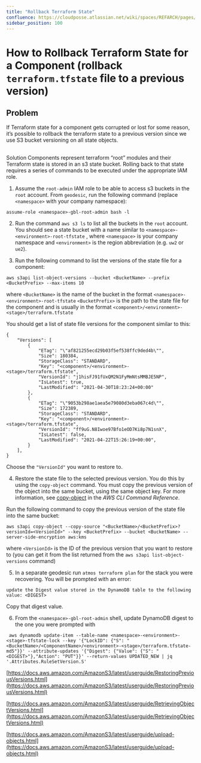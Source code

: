 ```yaml
---
title: "Rollback Terraform State"
confluence: https://cloudposse.atlassian.net/wiki/spaces/REFARCH/pages/1245610009
sidebar_position: 100
---
```


# How to Rollback Terraform State for a Component (rollback `terraform.tfstate` file to a previous version)

## Problem

If Terraform state for a component gets corrupted or lost for some reason, it’s possible to rollback the terraform state to a previous version since we use S3 bucket versioning on all state objects.

##
Solution
Components represent terraform “root” modules and their Terraform state is stored in an s3 state bucket. Rolling back to that state requires a series of commands to be executed under the appropriate IAM role.

1. Assume the `root-admin` IAM role to be able to access s3 buckets in the `root` account. From `geodesic`, run the following command (replace `<namespace>` with your company namespace):

```
assume-role <namespace>-gbl-root-admin bash -l
```

2. Run the command `aws s3 ls` to list all the buckets in the `root` account.
You should see a state bucket with a name similar to `<namespace>-<environment>-root-tfstate` , where `<namespace>` is your company namespace and `<environment>` is the region abbreviation (e.g. `uw2` or `ue2`).

3. Run the following command to list the versions of the state file for a component:

```
aws s3api list-object-versions --bucket <BucketName> --prefix <BucketPrefix> --max-items 10
```
where
    `<BucketName>` is the name of the bucket in the format `<namespace>-<environment>-root-tfstate`
    `<BucketPrefix>` is the path to the state file for the component and is usually in the format `<component>/<environment>-<stage>/terraform.tfstate`

You should get a list of state file versions for the component similar to this:

```
{
    "Versions": [
        {
            "ETag": "\"af821255ecd29b03f5ef538ffc9ded4b\"",
            "Size": 180384,
            "StorageClass": "STANDARD",
            "Key": "<component>/<environment>-<stage>/terraform.tfstate",
            "VersionId": "j1hisFJ91fUxQM2N1FyMmNtsMMBJE5NP",
            "IsLatest": true,
            "LastModified": "2021-04-30T18:23:24+00:00"
        },
        {
            "ETag": "\"9053b298ae1aea5e79080d3eba067c4d\"",
            "Size": 172389,
            "StorageClass": "STANDARD",
            "Key": "<component>/<environment>-<stage>/terraform.tfstate",
            "VersionId": "ff9uG.N8Iwoe97Bfo1eOD7Ki8p7N1snX",
            "IsLatest": false,
            "LastModified": "2021-04-22T15:26:19+00:00",
        }
    ],
}
```
Choose the `"VersionId"` you want to restore to.

4. Restore the state file to the selected previous version. You do this by using the `copy-object` command. You must copy the previous version of the object into the same bucket, using the same object key. For more information, see [copy-object](https://docs.aws.amazon.com/cli/latest/reference/s3api/copy-object.html) in the _AWS CLI Command Reference_.

Run the following command to copy the previous version of the state file into the same bucket:

```
aws s3api copy-object --copy-source "<BucketName>/<BucketPrefix>?versionId=<VersionId>" --key <BucketPrefix> --bucket <BucketName> --server-side-encryption aws:kms
```
where
   `<VersionId>` is the ID of the previous version that you want to restore to (you can get it from the list returned from the `aws s3api list-object-versions` command)

5. In a separate geodesic run `atmos terraform plan` for the stack you were recovering. You will be prompted with an error:

```
update the Digest value stored in the DynamoDB table to the following value: <DIGEST>
```
Copy that digest value.

6. From the `<namespace>-gbl-root-admin` shell, update DynamoDB digest to the one you were prompted with

```
 aws dynamodb update-item --table-name <namespace>-<environment>-<stage>-tfstate-lock --key '{"LockID": {"S": "<BucketName>/<ComponentName>/<environment>-<stage>/terraform.tfstate-md5"}}' --attribute-updates '{"Digest": {"Value": {"S": "<DIGEST>"},"Action": "PUT"}}' --return-values UPDATED_NEW | jq '.Attributes.RuleSetVersion.S'
```
[https://docs.aws.amazon.com/AmazonS3/latest/userguide/RestoringPreviousVersions.html](https://docs.aws.amazon.com/AmazonS3/latest/userguide/RestoringPreviousVersions.html)

[https://docs.aws.amazon.com/AmazonS3/latest/userguide/RetrievingObjectVersions.html](https://docs.aws.amazon.com/AmazonS3/latest/userguide/RetrievingObjectVersions.html)

[https://docs.aws.amazon.com/AmazonS3/latest/userguide/upload-objects.html](https://docs.aws.amazon.com/AmazonS3/latest/userguide/upload-objects.html)


